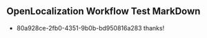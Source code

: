 ## OpenLocalization Workflow Test MarkDown
* 80a928ce-2fb0-4351-9b0b-bd950816a283 
thanks!<!--HONumber=Mar16_HO3-->
